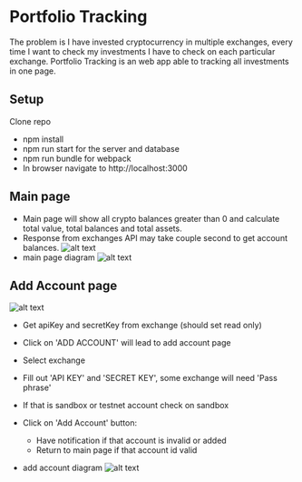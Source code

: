 # Portfolio Tracking
The problem is I have invested cryptocurrency in multiple exchanges, every time I want to check my investments I have to check on each particular exchange.
Portfolio Tracking is an web app able to tracking all investments in one page.

## Setup 
Clone repo
* npm install
* npm run start for the server and database
* npm run bundle for webpack
* In browser navigate to http://localhost:3000

## Main page
* Main page will show all crypto balances greater than 0 and calculate total value, total balances and total assets.
* Response from exchanges API may take couple second to get account balances.
![alt text](https://i.ibb.co/vc5NxfL/Screen-Shot-2022-02-20-at-10-51-02-AM.jpg)
* main page diagram
![alt text](https://i.ibb.co/XkfMxNr/Screen-Shot-2022-02-20-at-11-10-45-AM.jpg)

## Add Account page
![alt text](https://i.ibb.co/j8mHJNH/Screen-Shot-2022-02-20-at-10-51-12-AM.jpg)
* Get apiKey and secretKey from exchange (should set read only)
* Click on 'ADD ACCOUNT' will lead to add account page 
* Select exchange
* Fill out 'API KEY' and 'SECRET KEY', some exchange will need 'Pass phrase' 
* If that is sandbox or testnet account check on sandbox
* Click on 'Add Account' button:
  * Have notification if that account is invalid or added
  * Return to main page if that account id valid

* add account diagram
![alt text](https://i.ibb.co/CmH0mQg/Screen-Shot-2022-02-20-at-10-59-41-AM.jpg)



